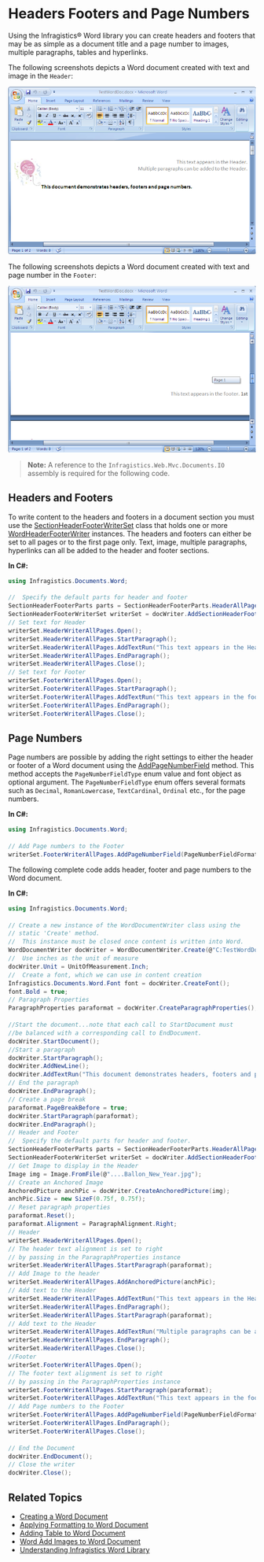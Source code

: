 ﻿<!--
|metadata|
{
    "fileName": "word-headers-footers-and-page-numbers",
    "controlName": "Infragistics Word Library",
    "tags": ["How Do I","Layouts"]
}
|metadata|
-->

# Headers Footers and Page Numbers
Using the Infragistics® Word library you can create headers and footers that may be as simple as a document title and a page number to images, multiple paragraphs, tables and hyperlinks.

The following screenshots depicts a Word document created with text and image in the `Header`:

![](images/Word_Headers_Footers_and_Page_Numbers_01.png)

The following screenshots depicts a Word document created with text and page number in the `Footer`:

![](images/Word_Headers_Footers_and_Page_Numbers_02.png)

> **Note:** A reference to the `Infragistics.Web.Mvc.Documents.IO` assembly is required for the following code.

## Headers and Footers
To write content to the headers and footers in a document section you must use the [SectionHeaderFooterWriterSet](Infragistics.Web.Mvc.Documents.IO~Infragistics.Documents.Word.SectionHeaderFooterWriterSet.html) class that holds one or more [WordHeaderFooterWriter](Infragistics.Web.Mvc.Documents.IO~Infragistics.Documents.Word.WordHeaderFooterWriter.html) instances. The headers and footers can either be set to all pages or to the first page only. Text, image, multiple paragraphs, hyperlinks can all be added to the header and footer sections.

**In C#:**

```csharp
using Infragistics.Documents.Word;

//  Specify the default parts for header and footer
SectionHeaderFooterParts parts = SectionHeaderFooterParts.HeaderAllPages | SectionHeaderFooterParts.FooterAllPages;
SectionHeaderFooterWriterSet writerSet = docWriter.AddSectionHeaderFooter(parts);
// Set text for Header
writerSet.HeaderWriterAllPages.Open();
writerSet.HeaderWriterAllPages.StartParagraph();
writerSet.HeaderWriterAllPages.AddTextRun("This text appears in the Header.");
writerSet.HeaderWriterAllPages.EndParagraph();
writerSet.HeaderWriterAllPages.Close();
// Set text for Footer
writerSet.FooterWriterAllPages.Open();
writerSet.FooterWriterAllPages.StartParagraph();
writerSet.FooterWriterAllPages.AddTextRun("This text appears in the footer.");
writerSet.FooterWriterAllPages.EndParagraph();
writerSet.FooterWriterAllPages.Close();
```

## Page Numbers
Page numbers are possible by adding the right settings to either the header or footer of a Word document using the [AddPageNumberField](Infragistics.Web.Mvc.Documents.IO~Infragistics.Documents.Word.WordHeaderFooterWriter~AddPageNumberField.html) method. This method accepts the `PageNumberFieldType` enum value and font object as optional argument. The `PageNumberFieldType` enum offers several formats such as `Decimal`, `RomanLowercase`, `TextCardinal`, `Ordinal` etc., for the page numbers.

**In C#:**

```csharp
using Infragistics.Documents.Word;

// Add Page numbers to the Footer
writerSet.FooterWriterAllPages.AddPageNumberField(PageNumberFieldFormat.Ordinal, font);
```
The following complete code adds header, footer and page numbers to the Word document.

**In C#:**

```csharp
using Infragistics.Documents.Word;

// Create a new instance of the WordDocumentWriter class using the
// static 'Create' method.
//  This instance must be closed once content is written into Word.
WordDocumentWriter docWriter = WordDocumentWriter.Create(@"C:TestWordDoc.docx");
//  Use inches as the unit of measure
docWriter.Unit = UnitOfMeasurement.Inch;
//  Create a font, which we can use in content creation
Infragistics.Documents.Word.Font font = docWriter.CreateFont();
font.Bold = true;
// Paragraph Properties
ParagraphProperties paraformat = docWriter.CreateParagraphProperties();

//Start the document...note that each call to StartDocument must
//be balanced with a corresponding call to EndDocument.
docWriter.StartDocument();
//Start a paragraph
docWriter.StartParagraph();
docWriter.AddNewLine();
docWriter.AddTextRun("This document demonstrates headers, footers and page numbers.", font);
// End the paragraph
docWriter.EndParagraph();
// Create a page break
paraformat.PageBreakBefore = true;
docWriter.StartParagraph(paraformat);
docWriter.EndParagraph();
// Header and Footer
//  Specify the default parts for header and footer.
SectionHeaderFooterParts parts = SectionHeaderFooterParts.HeaderAllPages | SectionHeaderFooterParts.FooterAllPages;
SectionHeaderFooterWriterSet writerSet = docWriter.AddSectionHeaderFooter(parts);
// Get Image to display in the Header
Image img = Image.FromFile(@"....Ballon_New_Year.jpg");
// Create an Anchored Image
AnchoredPicture anchPic = docWriter.CreateAnchoredPicture(img);
anchPic.Size = new SizeF(0.75f, 0.75f);
// Reset paragraph properties
paraformat.Reset();
paraformat.Alignment = ParagraphAlignment.Right;
// Header
writerSet.HeaderWriterAllPages.Open();
// The header text alignment is set to right
// by passing in the ParagraphProperties instance
writerSet.HeaderWriterAllPages.StartParagraph(paraformat);
// Add Image to the header
writerSet.HeaderWriterAllPages.AddAnchoredPicture(anchPic);
// Add text to the Header
writerSet.HeaderWriterAllPages.AddTextRun("This text appears in the Header.");
writerSet.HeaderWriterAllPages.EndParagraph();
writerSet.HeaderWriterAllPages.StartParagraph(paraformat);
// Add text to the Header
writerSet.HeaderWriterAllPages.AddTextRun("Multiple paragraphs can be added to the Header.");
writerSet.HeaderWriterAllPages.EndParagraph();
writerSet.HeaderWriterAllPages.Close();
//Footer
writerSet.FooterWriterAllPages.Open();
// The footer text alignment is set to right
// by passing in the ParagraphProperties instance
writerSet.FooterWriterAllPages.StartParagraph(paraformat);
writerSet.FooterWriterAllPages.AddTextRun("This text appears in the footer. ");
// Add Page numbers to the Footer
writerSet.FooterWriterAllPages.AddPageNumberField(PageNumberFieldFormat.Ordinal, font);
writerSet.FooterWriterAllPages.EndParagraph();
writerSet.FooterWriterAllPages.Close();

// End the Document
docWriter.EndDocument();
// Close the writer
docWriter.Close();
```

## Related Topics
-   [Creating a Word Document](Word-Create-a-Word-Document.html)
-   [Applying Formatting to Word Document](Word-Apply-Formatting-to-Word-Document.html)
-   [Adding Table to Word Document](Word-Add-Table-to-Word-Document.html)
-   [Word Add Images to Word Document](Word-Add-Images-to-Word-Document.html)
-   [Understanding Infragistics Word Library](Word-Understanding-Infragistics-Word-Library.html)

 

 


